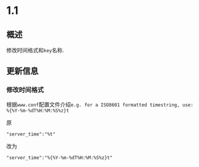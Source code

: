 # 1.1

## 概述

修改时间格式和`key`名称.

## 更新信息

### 修改时间格式

根据`www.conf`配置文件介绍`e.g. for a ISO8601 formatted timestring, use: %{%Y-%m-%dT%H:%M:%S%z}t`

原

```
"server_time":"%t"
```

改为

```
"server_time":"%{%Y-%m-%dT%H:%M:%S%z}t"
```

